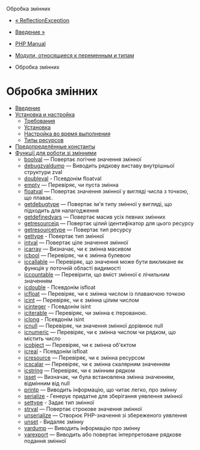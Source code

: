 Обробка змінних

-   [« ReflectionException](class.reflectionexception.html)
    
-   [Введение »](intro.var.html)
    
-   [PHP Manual](index.html)
    
-   [Модули, относящиеся к переменным и типам](refs.basic.vartype.html)
    
-   Обробка змінних
    

# Обробка змінних

-   [Введение](intro.var.html)
-   [Установка и настройка](var.setup.html)
    -   [Требования](var.requirements.html)
    -   [Установка](var.installation.html)
    -   [Настройка во время выполнения](var.configuration.html)
    -   [Типы ресурсов](var.resources.html)
-   [Предопределённые константы](var.constants.html)
-   [Функції для роботи зі змінними](ref.var.html)
    -   [boolval](function.boolval.html) — Повертає логічне значення змінної
    -   [debugzvaldump](function.debug-zval-dump.html) — Виводить рядкову виставу внутрішньої структури zval
    -   [doubleval](function.doubleval.html) - Псевдонім floatval
    -   [empty](function.empty.html) — Перевіряє, чи пуста змінна
    -   [floatval](function.floatval.html) — Повертає значення змінної у вигляді числа з точкою, що плаває.
    -   [getdebugtype](function.get-debug-type.html) — Повертає ім'я типу змінної у вигляді, що підходить для налагодження
    -   [getdefinedvars](function.get-defined-vars.html) — Повертає масив усіх певних змінних
    -   [getresourceід](function.get-resource-id.html) — Повертає цілий ідентифікатор для цього ресурсу
    -   [getresourcetype](function.get-resource-type.html) — Повертає тип ресурсу
    -   [gettype](function.gettype.html) - Повертає тип змінної
    -   [intval](function.intval.html) — Повертає ціле значення змінної
    -   [ісarray](function.is-array.html) — Визначає, чи є змінна масивом
    -   [ісbool](function.is-bool.html) — Перевіряє, чи є змінна булевою
    -   [ісcallable](function.is-callable.html) — Перевіряє, що значення може бути викликане як функція у поточній області видимості
    -   [ісcountable](function.is-countable.html) — Перевірити, що вміст змінної є лічильним значенням
    -   [ісdouble](function.is-double.html) - Псевдонім isfloat
    -   [ісfloat](function.is-float.html) — Перевіряє, чи є змінна числом із плаваючою точкою
    -   [ісint](function.is-int.html) — Перевіряє, чи є змінна цілим числом
    -   [ісinteger](function.is-integer.html) - Псевдонім isint
    -   [ісiterable](function.is-iterable.html) — Перевіряє, чи змінна є ітерованою.
    -   [ісlong](function.is-long.html) - Псевдонім isint
    -   [ісnull](function.is-null.html) — Перевіряє, чи значення змінної дорівнює null
    -   [ісnumeric](function.is-numeric.html) — Перевіряє, чи є змінна числом чи рядком, що містить число
    -   [ісobject](function.is-object.html) — Перевіряє, чи є змінна об'єктом
    -   [ісreal](function.is-real.html) - Псевдонім isfloat
    -   [ісresource](function.is-resource.html) — Перевіряє, чи є змінна ресурсом
    -   [ісscalar](function.is-scalar.html) — Перевіряє, чи є змінна скалярним значенням
    -   [ісstring](function.is-string.html) — Перевіряє, чи є змінним рядком
    -   [isset](function.isset.html) — Визначає, чи була встановлена ​​змінна значенням, відмінним від null
    -   [printр](function.print-r.html) — Виводить інформацію, що читає легко, про змінну
    -   [serialize](function.serialize.html) - Генерує придатне для зберігання уявлення змінної
    -   [settype](function.settype.html) - Задає тип змінної
    -   [strval](function.strval.html) — Повертає строкове значення змінної
    -   [unserialize](function.unserialize.html) — Створює PHP-значення зі збереженого уявлення
    -   [unset](function.unset.html) - Видаляє змінну
    -   [vardump](function.var-dump.html) — Виводить інформацію про змінну
    -   [varexport](function.var-export.html) — Виводить або повертає інтерпретоване рядкове подання змінної